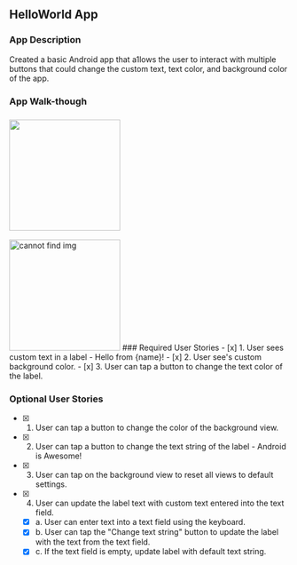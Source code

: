 ## HelloWorld App

### App Description
Created a basic Android app that a1lows the user to interact with multiple buttons that could change the custom text, text color, and background color of the app.

### App Walk-though 

### <img src="http://g.recordit.co/fYiouWBoCe.gif" width=200><br>
<img src ="http://g.recordit.co/AhEB0rv2GJ.gif" width=200 alt='cannot find img'>
### Required User Stories
- [x] 1. User sees custom text in a label - Hello from {name}!
- [x] 2. User see's custom background color.
- [x] 3. User can tap a button to change the text color of the label.

### Optional User Stories
- [x] 1. User can tap a button to change the color of the background view.  
- [x] 2. User can tap a button to change the text string of the label - Android is Awesome!  
- [x] 3. User can tap on the background view to reset all views to default settings.  
- [x] 4. User can update the label text with custom text entered into the text field.  
   - [x] a. User can enter text into a text field using the keyboard.  
   - [x] b. User can tap the "Change text string" button to update the label with the text from the text field.  
   - [x] c. If the text field is empty, update label with default text string.
